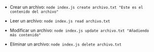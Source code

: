 - Crear un archivo: `node index.js create archivo.txt "Este es el contenido del archivo"`

- Leer un archivo: `node index.js read archivo.txt`

- Modificar un archivo: `node index.js update archivo.txt "Añadiendo más contenido"`

- Eliminar un archivo: `node index.js delete archivo.txt`
